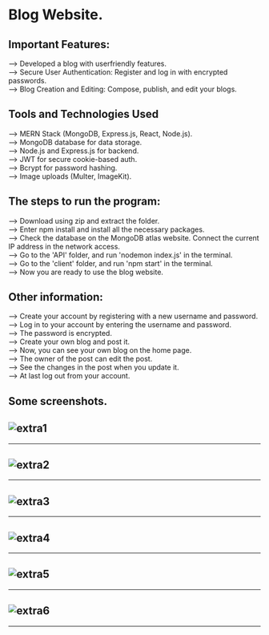 # Blog Website.   


## Important Features:  
--> Developed a blog with userfriendly features.   
--> Secure User Authentication: Register and log in with encrypted passwords.   
--> Blog Creation and Editing: Compose, publish, and edit your blogs.   
  
## Tools and Technologies Used
--> MERN Stack (MongoDB, Express.js, React, Node.js).   
--> MongoDB database for data storage.   
--> Node.js and Express.js for backend.   
--> JWT for secure cookie-based auth.   
--> Bcrypt for password hashing.   
--> Image uploads (Multer, ImageKit).   
  
## The steps to run the program:  
--> Download using zip and extract the folder.  
--> Enter npm install and install all the necessary packages.  
--> Check the database on the MongoDB atlas website. Connect the current IP address in the network access.  
--> Go to the 'API' folder, and run 'nodemon index.js' in the terminal.  
--> Go to the 'client' folder, and run 'npm start' in the terminal.  
--> Now you are ready to use the blog website.  
  
## Other information:    
--> Create your account by registering with a new username and password.  
--> Log in to your account by entering the username and password.   
--> The password is encrypted.  
--> Create your own blog and post it.  
--> Now, you can see your own blog on the home page.  
--> The owner of the post can edit the post.  
--> See the changes in the post when you update it.  
--> At last log out from your account.  
  
## Some screenshots.  
![extra1](https://github.com/dkvg-77/blogmern2/assets/122727663/b9c6e122-014c-4839-83b7-84db3ab70482)
---
---  
![extra2](https://github.com/dkvg-77/blogmern2/assets/122727663/97de5443-55d5-47c9-8921-a5633cdb221e)
---
---
![extra3](https://github.com/dkvg-77/blogmern2/assets/122727663/9b941c99-9385-4407-b131-8e957896a299)
---  
---
![extra4](https://github.com/dkvg-77/blogmern2/assets/122727663/cd7754cb-fee4-40cf-9d03-53d313e386d0)
---  
---
![extra5](https://github.com/dkvg-77/blogmern2/assets/122727663/1378f9cb-310a-4724-9c26-6dd878726912)
---  
---
![extra6](https://github.com/dkvg-77/blogmern2/assets/122727663/56fcd667-1d65-4cf0-abcd-f2cc71ac4db0)
---  
---

